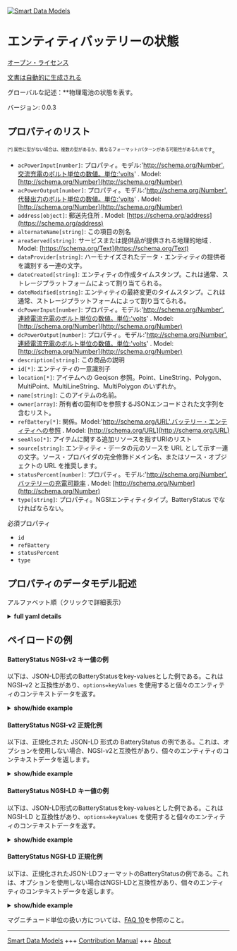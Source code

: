 <!-- 10-Header -->  
[![Smart Data Models](https://smartdatamodels.org/wp-content/uploads/2022/01/SmartDataModels_logo.png "Logo")](https://smartdatamodels.org)  
エンティティバッテリーの状態  
==============<!-- /10-Header -->  
<!-- 15-License -->  
[オープン・ライセンス](https://github.com/smart-data-models//dataModel.Battery/blob/master/BatteryStatus/LICENSE.md)  
[文書は自動的に生成される](https://docs.google.com/presentation/d/e/2PACX-1vTs-Ng5dIAwkg91oTTUdt8ua7woBXhPnwavZ0FxgR8BsAI_Ek3C5q97Nd94HS8KhP-r_quD4H0fgyt3/pub?start=false&loop=false&delayms=3000#slide=id.gb715ace035_0_60)  
<!-- /15-License -->  
<!-- 20-Description -->  
グローバルな記述：**物理電池の状態を表す。  
バージョン: 0.0.3  
<!-- /20-Description -->  
<!-- 30-PropertiesList -->  

## プロパティのリスト  

<sup><sub>[*] 属性に型がない場合は、複数の型があるか、異なるフォーマット/パターンがある可能性があるためです</sub></sup>。  
- `acPowerInput[number]`: プロパティ。モデル:'http://schema.org/Number'.交流充電のボルト単位の数値。単位:'volts'  . Model: [http://schema.org/Number](http://schema.org/Number)- `acPowerOutput[number]`: プロパティ。モデル:'http://schema.org/Number'.代替出力のボルト単位の数値。単位:'volts'  . Model: [http://schema.org/Number](http://schema.org/Number)- `address[object]`: 郵送先住所  . Model: [https://schema.org/address](https://schema.org/address)- `alternateName[string]`: この項目の別名  - `areaServed[string]`: サービスまたは提供品が提供される地理的地域  . Model: [https://schema.org/Text](https://schema.org/Text)- `dataProvider[string]`: ハーモナイズされたデータ・エンティティの提供者を識別する一連の文字。  - `dateCreated[string]`: エンティティの作成タイムスタンプ。これは通常、ストレージプラットフォームによって割り当てられる。  - `dateModified[string]`: エンティティの最終変更のタイムスタンプ。これは通常、ストレージプラットフォームによって割り当てられる。  - `dcPowerInput[number]`: プロパティ。モデル:'http://schema.org/Number'.連続電流充電のボルト単位の数値。単位:'volts'  . Model: [http://schema.org/Number](http://schema.org/Number)- `dcPowerOutput[number]`: プロパティ。モデル:'http://schema.org/Number'.連続電流充電のボルト単位の数値。単位:'volts'  . Model: [http://schema.org/Number](http://schema.org/Number)- `description[string]`: この商品の説明  - `id[*]`: エンティティの一意識別子  - `location[*]`: アイテムへの Geojson 参照。Point、LineString、Polygon、MultiPoint、MultiLineString、MultiPolygon のいずれか。  - `name[string]`: このアイテムの名前。  - `owner[array]`: 所有者の固有IDを参照するJSONエンコードされた文字列を含むリスト。  - `refBattery[*]`: 関係。Model:'http://schema.org/URL'.バッテリー・エンティティへの参照  . Model: [http://schema.org/URL](http://schema.org/URL)- `seeAlso[*]`: アイテムに関する追加リソースを指すURIのリスト  - `source[string]`: エンティティ・データの元のソースを URL として示す一連の文字。ソース・プロバイダの完全修飾ドメイン名、またはソース・オブジェクトの URL を推奨します。  - `statusPercent[number]`: プロパティ。モデル:'http://schema.org/Number'.バッテリーの充電可能率  . Model: [http://schema.org/Number](http://schema.org/Number)- `type[string]`: プロパティ。NGSIエンティティタイプ。BatteryStatus でなければならない。  <!-- /30-PropertiesList -->  
<!-- 35-RequiredProperties -->  
必須プロパティ  
- `id`  - `refBattery`  - `statusPercent`  - `type`  <!-- /35-RequiredProperties -->  
<!-- 40-RequiredProperties -->  
<!-- /40-RequiredProperties -->  
<!-- 50-DataModelHeader -->  
## プロパティのデータモデル記述  
アルファベット順（クリックで詳細表示）  
<!-- /50-DataModelHeader -->  
<!-- 60-ModelYaml -->  
<details><summary><strong>full yaml details</strong></summary>    
```yaml  
BatteryStatus:    
  description: Represent a status for a physical battery.    
  properties:    
    acPowerInput:    
      description: 'Property. Model:''http://schema.org/Number''. Numeric value in volts for the alternate current charge. Units:''volts'''    
      type: number    
      x-ngsi:    
        model: http://schema.org/Number    
        type: Property    
        units: volts    
    acPowerOutput:    
      description: 'Property. Model:''http://schema.org/Number''. Numeric value in volts for the alternate output. Units:''volts'''    
      type: number    
      x-ngsi:    
        model: http://schema.org/Number    
        type: Property    
        units: volts    
    address:    
      description: The mailing address    
      properties:    
        addressCountry:    
          description: 'Property. The country. For example, Spain. Model:''https://schema.org/addressCountry'''    
          type: string    
        addressLocality:    
          description: 'Property. The locality in which the street address is, and which is in the region. Model:''https://schema.org/addressLocality'''    
          type: string    
        addressRegion:    
          description: 'Property. The region in which the locality is, and which is in the country. Model:''https://schema.org/addressRegion'''    
          type: string    
        district:    
          description: 'A district is a type of administrative division that, in some countries, is managed by the local government.'    
          type: string    
        postOfficeBoxNumber:    
          description: 'Property. The post office box number for PO box addresses. For example, 03578. Model:''https://schema.org/postOfficeBoxNumber'''    
          type: string    
        postalCode:    
          description: 'Property. The postal code. For example, 24004. Model:''https://schema.org/https://schema.org/postalCode'''    
          type: string    
        streetAddress:    
          description: 'Property. The street address. Model:''https://schema.org/streetAddress'''    
          type: string    
        streetNr:    
          description: Number identifying a specific property on a public street.    
          type: string    
      type: object    
      x-ngsi:    
        model: https://schema.org/address    
        type: Property    
    alternateName:    
      description: An alternative name for this item    
      type: string    
      x-ngsi:    
        type: Property    
    areaServed:    
      description: The geographic area where a service or offered item is provided    
      type: string    
      x-ngsi:    
        model: https://schema.org/Text    
        type: Property    
    dataProvider:    
      description: A sequence of characters identifying the provider of the harmonised data entity.    
      type: string    
      x-ngsi:    
        type: Property    
    dateCreated:    
      description: Entity creation timestamp. This will usually be allocated by the storage platform.    
      format: date-time    
      type: string    
      x-ngsi:    
        type: Property    
    dateModified:    
      description: Timestamp of the last modification of the entity. This will usually be allocated by the storage platform.    
      format: date-time    
      type: string    
      x-ngsi:    
        type: Property    
    dcPowerInput:    
      description: 'Property. Model:''http://schema.org/Number''. Numeric value in volts for the continuous current charge. Units:''volts'''    
      type: number    
      x-ngsi:    
        model: http://schema.org/Number    
        type: Property    
        units: volts    
    dcPowerOutput:    
      description: 'Property. Model:''http://schema.org/Number''. Numeric value in volts for the continuous current charge. Units:''volts'''    
      type: number    
      x-ngsi:    
        model: http://schema.org/Number    
        type: Property    
        units: volts    
    description:    
      description: A description of this item    
      type: string    
      x-ngsi:    
        type: Property    
    id:    
      anyOf: &batterystatus_-_properties_-_owner_-_items_-_anyof    
        - description: Property. Identifier format of any NGSI entity    
          maxLength: 256    
          minLength: 1    
          pattern: ^[\w\-\.\{\}\$\+\*\[\]`|~^@!,:\\]+$    
          type: string    
        - description: Property. Identifier format of any NGSI entity    
          format: uri    
          type: string    
      description: Unique identifier of the entity    
      x-ngsi:    
        type: Property    
    location:    
      description: 'Geojson reference to the item. It can be Point, LineString, Polygon, MultiPoint, MultiLineString or MultiPolygon'    
      oneOf:    
        - description: GeoProperty. Geojson reference to the item. Point    
          properties:    
            bbox:    
              items:    
                type: number    
              minItems: 4    
              type: array    
            coordinates:    
              items:    
                type: number    
              minItems: 2    
              type: array    
            type:    
              enum:    
                - Point    
              type: string    
          required:    
            - type    
            - coordinates    
          title: GeoJSON Point    
          type: object    
        - description: GeoProperty. Geojson reference to the item. LineString    
          properties:    
            bbox:    
              items:    
                type: number    
              minItems: 4    
              type: array    
            coordinates:    
              items:    
                items:    
                  type: number    
                minItems: 2    
                type: array    
              minItems: 2    
              type: array    
            type:    
              enum:    
                - LineString    
              type: string    
          required:    
            - type    
            - coordinates    
          title: GeoJSON LineString    
          type: object    
        - description: GeoProperty. Geojson reference to the item. Polygon    
          properties:    
            bbox:    
              items:    
                type: number    
              minItems: 4    
              type: array    
            coordinates:    
              items:    
                items:    
                  items:    
                    type: number    
                  minItems: 2    
                  type: array    
                minItems: 4    
                type: array    
              type: array    
            type:    
              enum:    
                - Polygon    
              type: string    
          required:    
            - type    
            - coordinates    
          title: GeoJSON Polygon    
          type: object    
        - description: GeoProperty. Geojson reference to the item. MultiPoint    
          properties:    
            bbox:    
              items:    
                type: number    
              minItems: 4    
              type: array    
            coordinates:    
              items:    
                items:    
                  type: number    
                minItems: 2    
                type: array    
              type: array    
            type:    
              enum:    
                - MultiPoint    
              type: string    
          required:    
            - type    
            - coordinates    
          title: GeoJSON MultiPoint    
          type: object    
        - description: GeoProperty. Geojson reference to the item. MultiLineString    
          properties:    
            bbox:    
              items:    
                type: number    
              minItems: 4    
              type: array    
            coordinates:    
              items:    
                items:    
                  items:    
                    type: number    
                  minItems: 2    
                  type: array    
                minItems: 2    
                type: array    
              type: array    
            type:    
              enum:    
                - MultiLineString    
              type: string    
          required:    
            - type    
            - coordinates    
          title: GeoJSON MultiLineString    
          type: object    
        - description: GeoProperty. Geojson reference to the item. MultiLineString    
          properties:    
            bbox:    
              items:    
                type: number    
              minItems: 4    
              type: array    
            coordinates:    
              items:    
                items:    
                  items:    
                    items:    
                      type: number    
                    minItems: 2    
                    type: array    
                  minItems: 4    
                  type: array    
                type: array    
              type: array    
            type:    
              enum:    
                - MultiPolygon    
              type: string    
          required:    
            - type    
            - coordinates    
          title: GeoJSON MultiPolygon    
          type: object    
      x-ngsi:    
        type: GeoProperty    
    name:    
      description: The name of this item.    
      type: string    
      x-ngsi:    
        type: Property    
    owner:    
      description: A List containing a JSON encoded sequence of characters referencing the unique Ids of the owner(s)    
      items:    
        anyOf: *batterystatus_-_properties_-_owner_-_items_-_anyof    
        description: Property. Unique identifier of the entity    
      type: array    
      x-ngsi:    
        type: Property    
    refBattery:    
      description: 'Relationship. Model:''http://schema.org/URL''. Reference to the battery entity'    
      oneOf:    
        - format: uri    
          type: string    
        - anyOf: *batterystatus_-_properties_-_owner_-_items_-_anyof    
          description: Property. Unique identifier of the entity    
      x-ngsi:    
        model: http://schema.org/URL    
        type: Relationship    
    seeAlso:    
      description: list of uri pointing to additional resources about the item    
      oneOf:    
        - items:    
            format: uri    
            type: string    
          minItems: 1    
          type: array    
        - format: uri    
          type: string    
      x-ngsi:    
        type: Property    
    source:    
      description: 'A sequence of characters giving the original source of the entity data as a URL. Recommended to be the fully qualified domain name of the source provider, or the URL to the source object.'    
      type: string    
      x-ngsi:    
        type: Property    
    statusPercent:    
      description: 'Property. Model:''http://schema.org/Number''. Percentage of charge available for the battery'    
      maximum: 1    
      minimum: 0    
      type: number    
      x-ngsi:    
        model: http://schema.org/Number    
        type: Property    
    type:    
      description: Property. NGSI Entity type. It has to be BatteryStatus    
      enum:    
        - BatteryStatus    
      type: string    
      x-ngsi:    
        type: Property    
  required:    
    - id    
    - type    
    - refBattery    
    - statusPercent    
  type: object    
  x-derived-from: ""    
  x-disclaimer: 'Redistribution and use in source and binary forms, with or without modification, are permitted  provided that the license conditions are met. Copyleft (c) 2022 Contributors to Smart Data Models Program'    
  x-license-url: https://github.com/smart-data-models/dataModel.Battery/blob/master/BatteryStatus/LICENSE.md    
  x-model-schema: https://smart-data-models.github.io/dataModel.Battery/BatteryStatus/schema.json    
  x-model-tags: ""    
  x-version: 0.0.3    
```  
</details>    
<!-- /60-ModelYaml -->  
<!-- 70-MiddleNotes -->  
<!-- /70-MiddleNotes -->  
<!-- 80-Examples -->  
## ペイロードの例  
#### BatteryStatus NGSI-v2 キー値の例  
以下は、JSON-LD形式のBatteryStatusをkey-valuesとした例である。これは NGSI-v2 と互換性があり、`options=keyValues` を使用すると個々のエンティティのコンテキストデータを返す。  
<details><summary><strong>show/hide example</strong></summary>    
```json  
{  
  "id": "BatteryStatus:santander:energy:d95372df39",  
  "type": "BatteryStatus",  
  "dataProvider": "bike-in.com",  
  "dateObserved": "2019-09-23T15:59:09.224Z",  
  "refBattery": "Battery:santander:energy:bac-d95372df39",  
  "statusPercent": 0.97,  
  "acPowerInput": 0,  
  "acPowerOutput": 0.01  
}  
```  
</details>  
#### BatteryStatus NGSI-v2 正規化例  
以下は、正規化された JSON-LD 形式の BatteryStatus の例である。これは、オプションを使用しない場合、NGSI-v2と互換性があり、個々のエンティティのコンテキストデータを返します。  
<details><summary><strong>show/hide example</strong></summary>    
```json  
{  
  "id": "BatteryStatus:santander:energy:d95372df39",  
  "type": "BatteryStatus",  
  "dataProvider": {  
    "type":"string",  
    "value":"bike-in.com"  
  },  
  "dateObserved": {  
    "type": "string",  
    "value": "2019-09-23T15:59:09.224Z"  
  },  
  "refBattery": {  
    "type": "string",  
    "value": "Battery:santander:energy:d95372df39"  
  },  
  "statusPercent": {  
    "type": "integer",  
    "value": 0.90  
  },  
  "acPowerInput": {  
    "type": "number",  
    "value": 0.01  
  },  
  "acPowerOutput": {  
    "type": "number",  
    "value": 0.02  
  }  
}  
```  
</details>  
#### BatteryStatus NGSI-LD キー値の例  
以下は、JSON-LD形式のBatteryStatusをkey-valuesとした例である。これは NGSI-LD と互換性があり、`options=keyValues` を使用すると個々のエンティティのコンテキストデータを返す。  
<details><summary><strong>show/hide example</strong></summary>    
```json  
{  
    "id": "urn:ngsi-ld:BatteryStatus:santander:energy:d95372df39",  
    "type": "BatteryStatus",  
    "acPowerInput": 0,  
    "acPowerOutput": 0.01,  
    "dataProvider": {  
        "type": "Property",  
        "value": "bike-in.com"  
    },  
    "dateObserved": "2019-09-23T15:59:09.224Z",  
    "refBattery": "urn:ngsi-ld:Battery:santander:d95372df39",  
    "source": {  
        "type": "Property",  
        "value": "bike-in.com"  
    },  
    "statusPercent": 0.98,  
    "@context": [  
        "https://raw.githubusercontent.com/smart-data-models/dataModel.Battery/master/context.jsonld"  
    ]  
}  
```  
</details>  
#### BatteryStatus NGSI-LD 正規化例  
以下は、正規化されたJSON-LDフォーマットのBatteryStatusの例である。これは、オプションを使用しない場合はNGSI-LDと互換性があり、個々のエンティティのコンテキストデータを返します。  
<details><summary><strong>show/hide example</strong></summary>    
```json  
{  
    "id": "urn:ngsi-ld:BatteryStatus:santander:energy:bs-ac-d95372df39",  
    "type": "BatteryStatus",  
    "acPowerInput": {  
        "type": "Property",  
        "value": 0.01  
    },  
    "acPowerOutput": {  
        "type": "Property",  
        "value": 0.0  
    },  
    "dataProvider": {  
        "type": "Property",  
        "value": "bike-in.com"  
    },  
    "dateObserved": {  
        "type": "Property",  
        "value": {  
            "@type": "DateTime",  
            "@value": "2019-09-23T15:59:09.224Z"  
        }  
    },  
    "refBattery": {  
        "type": "Relationship",  
        "object": "urn:ngsi-ld:Battery:santander:energy:ac-d95372df39"  
    },  
    "statusPercent": {  
        "type": "Property",  
        "value": 0.9  
    },  
    "@context": [  
        "https://uri.etsi.org/ngsi-ld/v1/ngsi-ld-core-context.jsonld",  
        "https://raw.githubusercontent.com/smart-data-models/dataModel.Battery/master/context.jsonld"  
    ]  
}  
```  
</details><!-- /80-Examples -->  
<!-- 90-FooterNotes -->  
<!-- /90-FooterNotes -->  
<!-- 95-Units -->  
マグニチュード単位の扱い方については、[FAQ 10](https://smartdatamodels.org/index.php/faqs/)を参照のこと。  
<!-- /95-Units -->  
<!-- 97-LastFooter -->  
---  
[Smart Data Models](https://smartdatamodels.org) +++ [Contribution Manual](https://bit.ly/contribution_manual) +++ [About](https://bit.ly/Introduction_SDM)<!-- /97-LastFooter -->  
